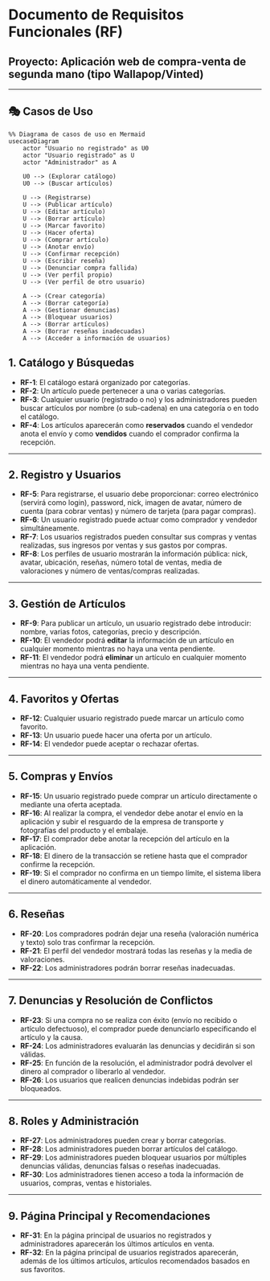 
# Documento de Requisitos Funcionales (RF)

## Proyecto: Aplicación web de compra-venta de segunda mano (tipo Wallapop/Vinted)

---

## 🎭 Casos de Uso

```mermaid
%% Diagrama de casos de uso en Mermaid
usecaseDiagram
    actor "Usuario no registrado" as U0
    actor "Usuario registrado" as U
    actor "Administrador" as A

    U0 --> (Explorar catálogo)
    U0 --> (Buscar artículos)

    U --> (Registrarse)
    U --> (Publicar artículo)
    U --> (Editar artículo)
    U --> (Borrar artículo)
    U --> (Marcar favorito)
    U --> (Hacer oferta)
    U --> (Comprar artículo)
    U --> (Anotar envío)
    U --> (Confirmar recepción)
    U --> (Escribir reseña)
    U --> (Denunciar compra fallida)
    U --> (Ver perfil propio)
    U --> (Ver perfil de otro usuario)

    A --> (Crear categoría)
    A --> (Borrar categoría)
    A --> (Gestionar denuncias)
    A --> (Bloquear usuarios)
    A --> (Borrar artículos)
    A --> (Borrar reseñas inadecuadas)
    A --> (Acceder a información de usuarios)
```


## 1. Catálogo y Búsquedas

* **RF-1**: El catálogo estará organizado por categorías.
* **RF-2**: Un artículo puede pertenecer a una o varias categorías.
* **RF-3**: Cualquier usuario (registrado o no) y los administradores pueden buscar artículos por nombre (o sub-cadena) en una categoría o en todo el catálogo.
* **RF-4**: Los artículos aparecerán como **reservados** cuando el vendedor anota el envío y como **vendidos** cuando el comprador confirma la recepción.

---

## 2. Registro y Usuarios

* **RF-5**: Para registrarse, el usuario debe proporcionar: correo electrónico (servirá como login), password, nick, imagen de avatar, número de cuenta (para cobrar ventas) y número de tarjeta (para pagar compras).
* **RF-6**: Un usuario registrado puede actuar como comprador y vendedor simultáneamente.
* **RF-7**: Los usuarios registrados pueden consultar sus compras y ventas realizadas, sus ingresos por ventas y sus gastos por compras.
* **RF-8**: Los perfiles de usuario mostrarán la información pública: nick, avatar, ubicación, reseñas, número total de ventas, media de valoraciones y número de ventas/compras realizadas.

---

## 3. Gestión de Artículos

* **RF-9**: Para publicar un artículo, un usuario registrado debe introducir: nombre, varias fotos, categorías, precio y descripción.
* **RF-10**: El vendedor podrá **editar** la información de un artículo en cualquier momento mientras no haya una venta pendiente.
* **RF-11**: El vendedor podrá **eliminar** un artículo en cualquier momento mientras no haya una venta pendiente.

---

## 4. Favoritos y Ofertas

* **RF-12**: Cualquier usuario registrado puede marcar un artículo como favorito.
* **RF-13**: Un usuario puede hacer una oferta por un artículo.
* **RF-14**: El vendedor puede aceptar o rechazar ofertas.

---

## 5. Compras y Envíos

* **RF-15**: Un usuario registrado puede comprar un artículo directamente o mediante una oferta aceptada.
* **RF-16**: Al realizar la compra, el vendedor debe anotar el envío en la aplicación y subir el resguardo de la empresa de transporte y fotografías del producto y el embalaje.
* **RF-17**: El comprador debe anotar la recepción del artículo en la aplicación.
* **RF-18**: El dinero de la transacción se retiene hasta que el comprador confirme la recepción.
* **RF-19**: Si el comprador no confirma en un tiempo límite, el sistema libera el dinero automáticamente al vendedor.

---

## 6. Reseñas

* **RF-20**: Los compradores podrán dejar una reseña (valoración numérica y texto) solo tras confirmar la recepción.
* **RF-21**: El perfil del vendedor mostrará todas las reseñas y la media de valoraciones.
* **RF-22**: Los administradores podrán borrar reseñas inadecuadas.

---

## 7. Denuncias y Resolución de Conflictos

* **RF-23**: Si una compra no se realiza con éxito (envío no recibido o artículo defectuoso), el comprador puede denunciarlo especificando el artículo y la causa.
* **RF-24**: Los administradores evaluarán las denuncias y decidirán si son válidas.
* **RF-25**: En función de la resolución, el administrador podrá devolver el dinero al comprador o liberarlo al vendedor.
* **RF-26**: Los usuarios que realicen denuncias indebidas podrán ser bloqueados.

---

## 8. Roles y Administración

* **RF-27**: Los administradores pueden crear y borrar categorías.
* **RF-28**: Los administradores pueden borrar artículos del catálogo.
* **RF-29**: Los administradores pueden bloquear usuarios por múltiples denuncias válidas, denuncias falsas o reseñas inadecuadas.
* **RF-30**: Los administradores tienen acceso a toda la información de usuarios, compras, ventas e historiales.

---

## 9. Página Principal y Recomendaciones

* **RF-31**: En la página principal de usuarios no registrados y administradores aparecerán los últimos artículos en venta.
* **RF-32**: En la página principal de usuarios registrados aparecerán, además de los últimos artículos, artículos recomendados basados en sus favoritos.
